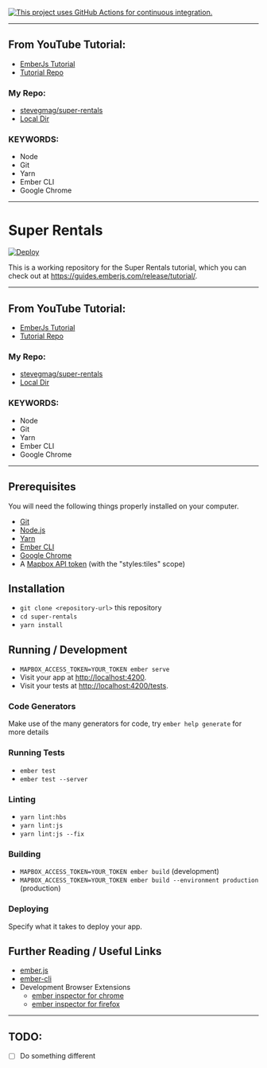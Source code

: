 [![This project uses GitHub Actions for continuous integration.](https://github.com/ember-learn/super-rentals/workflows/CI/badge.svg)](https://github.com/ember-learn/super-rentals/actions?query=workflow%3ACI)

---
## From YouTube Tutorial:
* [EmberJs Tutorial](https://tutorials.emberjs.com/release/super-rentals/)
* [Tutorial Repo](https://tutorials.emberjs.com/release/super-rentals/)

### My Repo:
* [stevegmag/super-rentals](https://github.com/stevegmag/super-rentals)
* [Local Dir](/Users/steven.gallagher/Documents/__personal/__personal_projects__/_emberjs/ember-super-rentals)

### KEYWORDS:
* Node
* Git
* Yarn
* Ember CLI
* Google Chrome
---

# Super Rentals

[![Deploy](https://www.herokucdn.com/deploy/button.svg)](https://heroku.com/deploy)

This is a working repository for the Super Rentals tutorial,
which you can check out at https://guides.emberjs.com/release/tutorial/.

---
## From YouTube Tutorial:
* [EmberJs Tutorial](https://tutorials.emberjs.com/release/super-rentals/)
* [Tutorial Repo](https://tutorials.emberjs.com/release/super-rentals/)

### My Repo:
* [stevegmag/super-rentals](https://github.com/stevegmag/super-rentals)
* [Local Dir](/Users/steven.gallagher/Documents/__personal/__personal_projects__/_emberjs/ember-super-rentals)

### KEYWORDS:
* Node
* Git
* Yarn
* Ember CLI
* Google Chrome
---
## Prerequisites

You will need the following things properly installed on your computer.

* [Git](https://git-scm.com/)
* [Node.js](https://nodejs.org/)
* [Yarn](https://yarnpkg.com/)
* [Ember CLI](https://ember-cli.com/)
* [Google Chrome](https://google.com/chrome/)
* A [Mapbox API token](https://account.mapbox.com/access-tokens/) (with the "styles:tiles" scope)

## Installation

* `git clone <repository-url>` this repository
* `cd super-rentals`
* `yarn install`

## Running / Development

* `MAPBOX_ACCESS_TOKEN=YOUR_TOKEN ember serve`
* Visit your app at [http://localhost:4200](http://localhost:4200).
* Visit your tests at [http://localhost:4200/tests](http://localhost:4200/tests).

### Code Generators

Make use of the many generators for code, try `ember help generate` for more details

### Running Tests

* `ember test`
* `ember test --server`

### Linting

* `yarn lint:hbs`
* `yarn lint:js`
* `yarn lint:js --fix`

### Building

* `MAPBOX_ACCESS_TOKEN=YOUR_TOKEN ember build` (development)
* `MAPBOX_ACCESS_TOKEN=YOUR_TOKEN ember build --environment production` (production)

### Deploying

Specify what it takes to deploy your app.

## Further Reading / Useful Links

* [ember.js](https://emberjs.com/)
* [ember-cli](https://ember-cli.com/)
* Development Browser Extensions
  * [ember inspector for chrome](https://chrome.google.com/webstore/detail/ember-inspector/bmdblncegkenkacieihfhpjfppoconhi)
  * [ember inspector for firefox](https://addons.mozilla.org/en-US/firefox/addon/ember-inspector/)
---
## TODO:
* [ ] Do something different